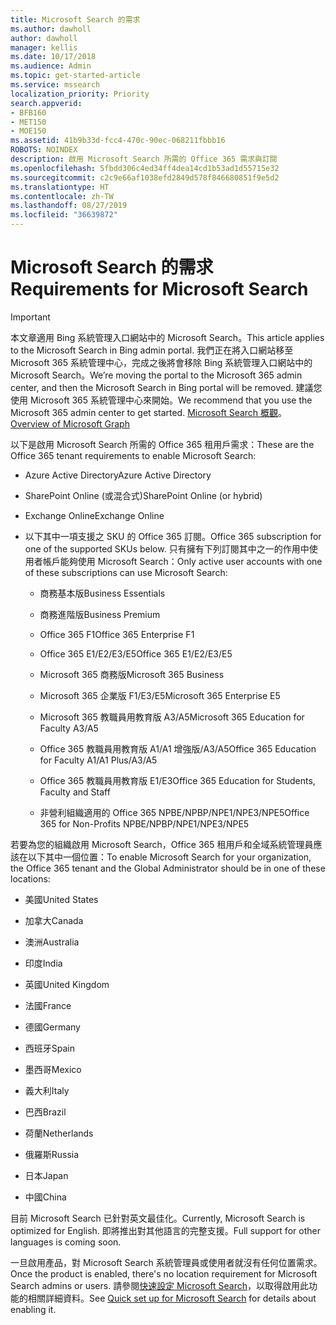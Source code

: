 ```yaml
---
title: Microsoft Search 的需求
ms.author: dawholl
author: dawholl
manager: kellis
ms.date: 10/17/2018
ms.audience: Admin
ms.topic: get-started-article
ms.service: mssearch
localization_priority: Priority
search.appverid:
- BFB160
- MET150
- MOE150
ms.assetid: 41b9b33d-fcc4-470c-90ec-068211fbbb16
ROBOTS: NOINDEX
description: 啟用 Microsoft Search 所需的 Office 365 需求與訂閱
ms.openlocfilehash: 5fbdd306c4ed34ff4dea14cd1b53ad1d55715e32
ms.sourcegitcommit: c2c9e66af1038efd2849d578f846680851f9e5d2
ms.translationtype: HT
ms.contentlocale: zh-TW
ms.lasthandoff: 08/27/2019
ms.locfileid: "36639872"
---
```

# <a name="requirements-for-microsoft-search"></a><span data-ttu-id="4b38c-103">Microsoft Search 的需求</span><span class="sxs-lookup"><span data-stu-id="4b38c-103">Requirements for Microsoft Search</span></span>

> [!IMPORTANT]
> <span data-ttu-id="4b38c-104">本文章適用 Bing 系統管理入口網站中的 Microsoft Search。</span><span class="sxs-lookup"><span data-stu-id="4b38c-104">This article applies to the Microsoft Search in Bing admin portal.</span></span> <span data-ttu-id="4b38c-105">我們正在將入口網站移至 Microsoft 365 系統管理中心，完成之後將會移除 Bing 系統管理入口網站中的 Microsoft Search。</span><span class="sxs-lookup"><span data-stu-id="4b38c-105">We’re moving the portal to the Microsoft 365 admin center, and then the Microsoft Search in Bing portal will be removed.</span></span> <span data-ttu-id="4b38c-106">建議您使用 Microsoft 365 系統管理中心來開始。</span><span class="sxs-lookup"><span data-stu-id="4b38c-106">We recommend that you use the Microsoft 365 admin center to get started.</span></span> <span data-ttu-id="4b38c-107">[Microsoft Search 概觀](overview-microsoft-search.md)。</span><span class="sxs-lookup"><span data-stu-id="4b38c-107">[Overview of Microsoft Graph](overview-microsoft-search.md)</span></span>

<span data-ttu-id="4b38c-108">以下是啟用 Microsoft Search 所需的 Office 365 租用戶需求：</span><span class="sxs-lookup"><span data-stu-id="4b38c-108">These are the Office 365 tenant requirements to enable Microsoft Search:</span></span> 
  
- <span data-ttu-id="4b38c-109">Azure Active Directory</span><span class="sxs-lookup"><span data-stu-id="4b38c-109">Azure Active Directory</span></span>
    
- <span data-ttu-id="4b38c-110">SharePoint Online (或混合式)</span><span class="sxs-lookup"><span data-stu-id="4b38c-110">SharePoint Online (or hybrid)</span></span>
    
- <span data-ttu-id="4b38c-111">Exchange Online</span><span class="sxs-lookup"><span data-stu-id="4b38c-111">Exchange Online</span></span>
    
- <span data-ttu-id="4b38c-112">以下其中一項支援之 SKU 的 Office 365 訂閱。</span><span class="sxs-lookup"><span data-stu-id="4b38c-112">Office 365 subscription for one of the supported SKUs below.</span></span> <span data-ttu-id="4b38c-113">只有擁有下列訂閱其中之一的作用中使用者帳戶能夠使用 Microsoft Search：</span><span class="sxs-lookup"><span data-stu-id="4b38c-113">Only active user accounts with one of these subscriptions can use Microsoft Search:</span></span>
    
  - <span data-ttu-id="4b38c-114">商務基本版</span><span class="sxs-lookup"><span data-stu-id="4b38c-114">Business Essentials</span></span>
    
  - <span data-ttu-id="4b38c-115">商務進階版</span><span class="sxs-lookup"><span data-stu-id="4b38c-115">Business Premium</span></span>
    
  - <span data-ttu-id="4b38c-116">Office 365 F1</span><span class="sxs-lookup"><span data-stu-id="4b38c-116">Office 365 Enterprise F1</span></span>
    
  - <span data-ttu-id="4b38c-117">Office 365 E1/E2/E3/E5</span><span class="sxs-lookup"><span data-stu-id="4b38c-117">Office 365 E1/E2/E3/E5</span></span>
    
  - <span data-ttu-id="4b38c-118">Microsoft 365 商務版</span><span class="sxs-lookup"><span data-stu-id="4b38c-118">Microsoft 365 Business</span></span>
    
  - <span data-ttu-id="4b38c-119">Microsoft 365 企業版 F1/E3/E5</span><span class="sxs-lookup"><span data-stu-id="4b38c-119">Microsoft 365 Enterprise E5</span></span>
    
  - <span data-ttu-id="4b38c-120">Microsoft 365 教職員用教育版 A3/A5</span><span class="sxs-lookup"><span data-stu-id="4b38c-120">Microsoft 365 Education for Faculty A3/A5</span></span>
    
  - <span data-ttu-id="4b38c-121">Office 365 教職員用教育版 A1/A1 增強版/A3/A5</span><span class="sxs-lookup"><span data-stu-id="4b38c-121">Office 365 Education for Faculty A1/A1 Plus/A3/A5</span></span>
    
  - <span data-ttu-id="4b38c-122">Office 365 教職員用教育版 E1/E3</span><span class="sxs-lookup"><span data-stu-id="4b38c-122">Office 365 Education for Students, Faculty and Staff</span></span>
    
  - <span data-ttu-id="4b38c-123">非營利組織適用的 Office 365 NPBE/NPBP/NPE1/NPE3/NPE5</span><span class="sxs-lookup"><span data-stu-id="4b38c-123">Office 365 for Non-Profits NPBE/NPBP/NPE1/NPE3/NPE5</span></span>
    
<span data-ttu-id="4b38c-124">若要為您的組織啟用 Microsoft Search，Office 365 租用戶和全域系統管理員應該在以下其中一個位置：</span><span class="sxs-lookup"><span data-stu-id="4b38c-124">To enable Microsoft Search for your organization, the Office 365 tenant and the Global Administrator should be in one of these locations:</span></span>
  
- <span data-ttu-id="4b38c-125">美國</span><span class="sxs-lookup"><span data-stu-id="4b38c-125">United States</span></span>
    
- <span data-ttu-id="4b38c-126">加拿大</span><span class="sxs-lookup"><span data-stu-id="4b38c-126">Canada</span></span>
    
- <span data-ttu-id="4b38c-127">澳洲</span><span class="sxs-lookup"><span data-stu-id="4b38c-127">Australia</span></span>
    
- <span data-ttu-id="4b38c-128">印度</span><span class="sxs-lookup"><span data-stu-id="4b38c-128">India</span></span>
    
- <span data-ttu-id="4b38c-129">英國</span><span class="sxs-lookup"><span data-stu-id="4b38c-129">United Kingdom</span></span>
    
- <span data-ttu-id="4b38c-130">法國</span><span class="sxs-lookup"><span data-stu-id="4b38c-130">France</span></span>
    
- <span data-ttu-id="4b38c-131">德國</span><span class="sxs-lookup"><span data-stu-id="4b38c-131">Germany</span></span>
  
- <span data-ttu-id="4b38c-132">西班牙</span><span class="sxs-lookup"><span data-stu-id="4b38c-132">Spain</span></span>
    
- <span data-ttu-id="4b38c-133">墨西哥</span><span class="sxs-lookup"><span data-stu-id="4b38c-133">Mexico</span></span>
    
- <span data-ttu-id="4b38c-134">義大利</span><span class="sxs-lookup"><span data-stu-id="4b38c-134">Italy</span></span>
    
- <span data-ttu-id="4b38c-135">巴西</span><span class="sxs-lookup"><span data-stu-id="4b38c-135">Brazil</span></span>
    
- <span data-ttu-id="4b38c-136">荷蘭</span><span class="sxs-lookup"><span data-stu-id="4b38c-136">Netherlands</span></span>
    
- <span data-ttu-id="4b38c-137">俄羅斯</span><span class="sxs-lookup"><span data-stu-id="4b38c-137">Russia</span></span>
    
- <span data-ttu-id="4b38c-138">日本</span><span class="sxs-lookup"><span data-stu-id="4b38c-138">Japan</span></span>

- <span data-ttu-id="4b38c-139">中國</span><span class="sxs-lookup"><span data-stu-id="4b38c-139">China</span></span>
 
<span data-ttu-id="4b38c-140">目前 Microsoft Search 已針對英文最佳化。</span><span class="sxs-lookup"><span data-stu-id="4b38c-140">Currently, Microsoft Search is optimized for English.</span></span> <span data-ttu-id="4b38c-141">即將推出對其他語言的完整支援。</span><span class="sxs-lookup"><span data-stu-id="4b38c-141">Full support for other languages is coming soon.</span></span>

<span data-ttu-id="4b38c-142">一旦啟用產品，對 Microsoft Search 系統管理員或使用者就沒有任何位置需求。</span><span class="sxs-lookup"><span data-stu-id="4b38c-142">Once the product is enabled, there's no location requirement for Microsoft Search admins or users.</span></span> <span data-ttu-id="4b38c-143">請參閱[快速設定 Microsoft Search](quick-set-up.md)，以取得啟用此功能的相關詳細資料。</span><span class="sxs-lookup"><span data-stu-id="4b38c-143">See [Quick set up for Microsoft Search](quick-set-up.md) for details about enabling it.</span></span> 

  

